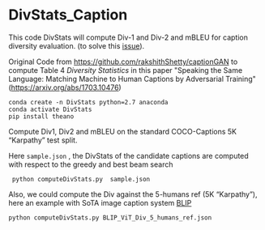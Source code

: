 # DivStats_Caption
This code DivStats will compute Div-1 and Div-2 and mBLEU for caption diversity evaluation. (to solve this [issue](https://github.com/rakshithShetty/captionGAN/issues/5)). 

Original Code from https://github.com/rakshithShetty/captionGAN to compute Table 4 _Diversity Statistics_ in this paper "Speaking the Same Language: Matching Machine to Human Captions by Adversarial Training" (https://arxiv.org/abs/1703.10476)


```
conda create -n DivStats python=2.7 anaconda
conda activate DivStats
pip install theano
```

 
Compute  Div1, Div2 and mBLEU on the standard COCO-Captions 5K “Karpathy” test split.


Here ``sample.json`` , the DivStats of the candidate captions are computed with respect to the greedy and best beam search 


 
 ```
  python computeDivStats.py  sample.json
 ```
Also, we could compute the Div against the 5-humans ref (5K “Karpathy”), here an example with SoTA image caption system [BLIP](https://arxiv.org/abs/2201.12086)

```
python computeDivStats.py BLIP_ViT_Div_5_humans_ref.json
```
